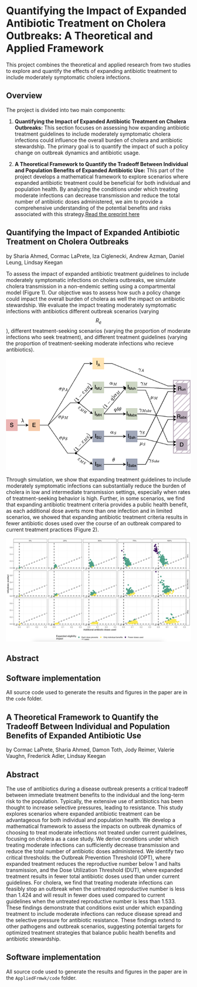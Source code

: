 # Quantifying the Impact of Expanded Antibiotic Treatment on Cholera Outbreaks: A Theoretical and Applied Framework

This project combines the theoretical and applied research from two studies to explore and quantify the effects of expanding antibiotic treatment to include moderately symptomatic cholera infections. 

## Overview

The project is divided into two main components:

1. **Quantifying the Impact of Expanded Antibiotic Treatment on Cholera Outbreaks:** This section focuses on assessing how expanding antibiotic treatment guidelines to include moderately symptomatic cholera infections could influence the overall burden of cholera and antibiotic stewardship. The primary goal is to quantify the impact of such a policy change on outbreak dynamics and antibiotic usage.

2. **A Theoretical Framework to Quantify the Tradeoff Between Individual and Population Benefits of Expanded Antibiotic Use:** This part of the project develops a mathematical framework to explore scenarios where expanded antibiotic treatment could be beneficial for both individual and population health. By analyzing the conditions under which treating moderate infections can decrease transmission and reduce the total number of antibiotic doses administered, we aim to provide a comprehensive understanding of the potential benefits and risks associated with this strategy.[Read the preprint here](https://www.medrxiv.org/content/10.1101/2024.08.28.24312731v1.full)

## Quantifying the Impact of Expanded Antibiotic Treatment on Cholera Outbreaks

by Sharia Ahmed, Cormac LaPrete, Iza Ciglenecki, Andrew Azman, Daniel Leung, Lindsay Keegan

To assess the impact of expanded antibiotic treatment guidelines to include moderately symptomatic infections on cholera outbreaks, we simulate cholera transmission in a non-endemic setting using a compartmental model (Figure 1). Our objective was to assess how such a policy change could impact the overall burden of cholera as well the impact on antibiotic stewardship. We evaluate the impact treating moderately symptomatic infections with antibiotics different outbreak scenarios (varying $$R_e$$), different treatment-seeking scenarios (varying the proportion of moderate infections who seek treatment), and different treatment guidelines (varying the proportion of treatment-seeking moderate infections who recieve antibiotics). 

![Figure1](images/CholeraEpiModel.png)

Through simulation, we show that expanding treatment guidelines to include moderately symptomatic infections can substantially reduce the burden of cholera in low and intermediate transmission settings, especially when rates of treatment-seeking behavior is high. Further, in some scenarios, we find that expanding antibiotic treatment criteria provides a public health benefit, as each additional dose averts more than one infection and in limited scenarios, we showed that expanding antibiotic treatment criteria results in fewer antibiotic doses used over the course of an outbreak compared to current treatment practices (Figure 2). 

![Figure2](images/CholeraEpiResults.png)

## Abstract

## Software implementation

All source code used to generate the results and figures in the paper are in the `code` folder. 

## A Theoretical Framework to Quantify the Tradeoff Between Individual and Population Benefits of Expanded Antibiotic Use

by Cormac LaPrete, Sharia Ahmed, Damon Toth, Jody Reimer, Valerie Vaughn, Frederick Adler, Lindsay Keegan

## Abstract

The use of antibiotics during a disease outbreak presents a critical tradeoff between immediate treatment benefits to the individual and the long-term risk to the population. Typically, the extensive use of antibiotics has been thought to increase selective pressures, leading to resistance. This study explores scenarios where expanded antibiotic treatment can be advantageous for both individual and population health. We develop a mathematical framework to assess the impacts on outbreak dynamics of choosing to treat moderate infections not treated under current guidelines, focusing on cholera as a case study. We derive conditions under which treating moderate infections can sufficiently decrease transmission and reduce the total number of antibiotic doses administered. We identify two critical thresholds: the Outbreak Prevention Threshold (OPT), where expanded treatment reduces the reproductive number below 1 and halts transmission, and the Dose Utilization Threshold (DUT), where expanded treatment results in fewer total antibiotic doses used than under current guidelines. For cholera, we find that treating moderate infections can feasibly stop an outbreak when the untreated reproductive number is less than 1.424 and will result in fewer does used compared to current guidelines when the untreated reproductive number is less than 1.533. These findings demonstrate that conditions exist under which expanding treatment to include moderate infections can reduce disease spread and the selective pressure for antibiotic resistance. These findings extend to other pathogens and outbreak scenarios, suggesting potential targets for optimized treatment strategies that balance public health benefits and antibiotic stewardship.

## Software implementation

All source code used to generate the results and figures in the paper are in the `AppliedFrmwk/code` folder. 






